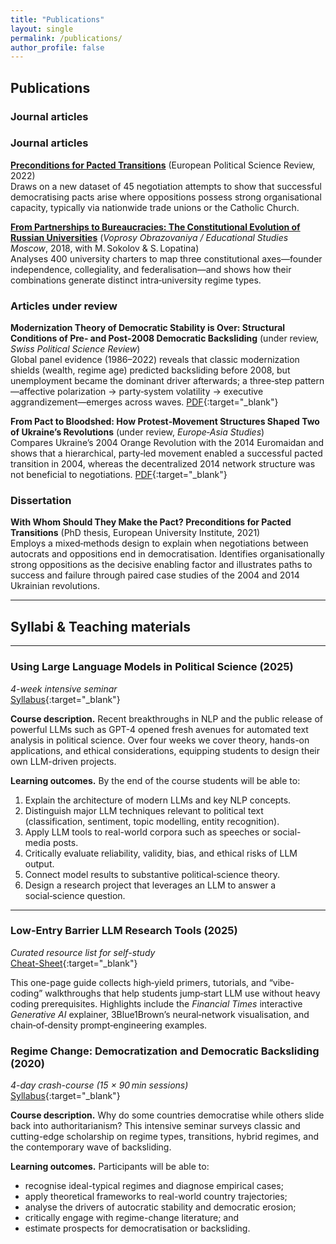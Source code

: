 ```yaml
---
title: "Publications"
layout: single
permalink: /publications/
author_profile: false
---
```


## Publications

### Journal articles

### Journal articles

**[Preconditions for Pacted Transitions](https://doi.org/10.1017/S1755773922000273)** (European Political Science Review, 2022)  
Draws on a new dataset of 45 negotiation attempts to show that successful democratising pacts arise where oppositions possess strong organisational capacity, typically via nationwide trade unions or the Catholic Church.

**[From Partnerships to Bureaucracies: The Constitutional Evolution of Russian Universities](https://ideas.repec.org/a/nos/voprob/2018i3p120-145.html)** (*Voprosy Obrazovaniya / Educational Studies Moscow*, 2018, with M. Sokolov & S. Lopatina)  
Analyses 400 university charters to map three constitutional axes—founder independence, collegiality, and federalisation—and shows how their combinations generate distinct intra‑university regime types.

### Articles under review

**Modernization Theory of Democratic Stability is Over: Structural Conditions of Pre‑ and Post‑2008 Democratic Backsliding** (under review, *Swiss Political Science Review*)  
Global panel evidence (1986–2022) reveals that classic modernization shields (wealth, regime age) predicted backsliding before 2008, but unemployment became the dominant driver afterwards; a three‑step pattern—affective polarization → party‑system volatility → executive aggrandizement—emerges across waves.
[PDF](../publication/regime-change-democratization-and-democratic-backsliding.pdf){:target="_blank"}

**From Pact to Bloodshed: How Protest‑Movement Structures Shaped Two of Ukraine’s Revolutions** (under review, *Europe‑Asia Studies*)  
Compares Ukraine’s 2004 Orange Revolution with the 2014 Euromaidan and shows that a hierarchical, party‑led movement enabled a successful pacted transition in 2004, whereas the decentralized 2014 network structure was not beneficial to negotiations.
[PDF](../publication/ukraine.pdf){:target="_blank"}

### Dissertation

**With Whom Should They Make the Pact? Preconditions for Pacted Transitions** (PhD thesis, European University Institute, 2021)  
Employs a mixed‑methods design to explain when negotiations between autocrats and oppositions end in democratisation. Identifies organisationally strong oppositions as the decisive enabling factor and illustrates paths to success and failure through paired case studies of the 2004 and 2014 Ukrainian revolutions.


---

## Syllabi & Teaching materials 
---

### Using Large Language Models in Political Science (2025)
*4-week intensive seminar*  
[Syllabus](../assets/pdf/llm-syllabus.pdf){:target="_blank"}

**Course description.** Recent breakthroughs in NLP and the public release of powerful LLMs such as GPT-4 opened fresh avenues for automated text analysis in political science. Over four weeks we cover theory, hands-on applications, and ethical considerations, equipping students to design their own LLM-driven projects.  

**Learning outcomes.** By the end of the course students will be able to:  
1. Explain the architecture of modern LLMs and key NLP concepts.  
2. Distinguish major LLM techniques relevant to political text (classification, sentiment, topic modelling, entity recognition).  
3. Apply LLM tools to real-world corpora such as speeches or social-media posts.  
4. Critically evaluate reliability, validity, bias, and ethical risks of LLM output.  
5. Connect model results to substantive political‑science theory.  
6. Design a research project that leverages an LLM to answer a social‑science question.  

---

### Low-Entry Barrier LLM Research Tools (2025)
*Curated resource list for self-study*  
[Cheat-Sheet](../assets/pdf/llm-low-entry.pdf){:target="_blank"}

This one-page guide collects high‑yield primers, tutorials, and “vibe-coding” walkthroughs that help students jump‑start LLM use without heavy coding prerequisites. Highlights include the *Financial Times* interactive *Generative AI* explainer, 3Blue1Brown’s neural‑network visualisation, and chain‑of‑density prompt‑engineering examples.

### Regime Change: Democratization and Democratic Backsliding (2020)
*4-day crash-course (15 × 90 min sessions)*  
[Syllabus](../assets/pdf/regime-change-democratization-and-democratic-backsliding.pdf){:target="_blank"}

**Course description.** Why do some countries democratise while others slide back into authoritarianism? This intensive seminar surveys classic and cutting-edge scholarship on regime types, transitions, hybrid regimes, and the contemporary wave of backsliding.  

**Learning outcomes.** Participants will be able to:  
* recognise ideal-typical regimes and diagnose empirical cases;  
* apply theoretical frameworks to real-world country trajectories;  
* analyse the drivers of autocratic stability and democratic erosion;  
* critically engage with regime-change literature; and  
* estimate prospects for democratisation or backsliding.